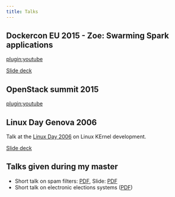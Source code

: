 ```yaml
---
title: Talks
---
```


## Dockercon EU 2015 - Zoe: Swarming Spark applications

[plugin:youtube](https://www.youtube.com/watch?v=pgIlYd_NnjM)

[Slide deck](https://www.slideshare.net/Docker/zoe-swarming-spark-applications)

## OpenStack summit 2015

[plugin:youtube](https://www.youtube.com/watch?v=ksi8xbu1gQc)

## Linux Day Genova 2006

Talk at the [Linux Day 2006](http://www.repubblica.it/2005/i/sezioni/scienza_e_tecnologia/software/linux-day-2006/linux-day-2006.html) on Linux KErnel development.

[Slide deck](/docs/LD2006-kernel.pdf)

## Talks given during my master

* Short talk on spam filters: [PDF](/docs/seminario_sic.pdf), Slide: [PDF](/docs/slides_sic.pdf)
* Short talk on electronic elections systems ([PDF](/docs/seminario_tdc.pdf))
